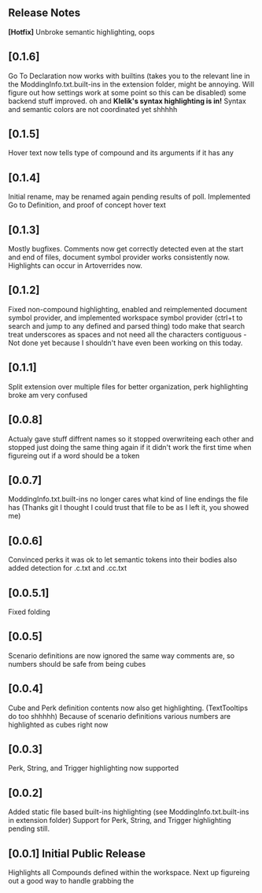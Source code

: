 ## Release Notes

**[Hotfix]** Unbroke semantic highlighting, oops
## [0.1.6]
Go To Declaration now works with builtins (takes you to the relevant line in the ModdingInfo.txt.built-ins in the extension folder, might be annoying. Will figure out how settings work at some point so this can be disabled) some backend stuff improved. oh and **Klelik's syntax highlighting is in!** Syntax and semantic colors are not coordinated yet shhhhh

## [0.1.5]
Hover text now tells type of compound and its arguments if it has any

## [0.1.4]
Initial rename, may be renamed again pending results of poll. Implemented Go to Definition, and proof of concept hover text

## [0.1.3]
Mostly bugfixes. Comments now get correctly detected even at the start and end of files, document symbol provider works consistently now. Highlights can occur in Artoverrides now.

## [0.1.2]
Fixed non-compound highlighting, enabled and reimplemented document symbol provider, and implemented workspace symbol provider (ctrl+t to search and jump to any defined and parsed thing) todo make that search treat underscores as spaces and not need all the characters contiguous - Not done yet because I shouldn't have even been working on this today.

## [0.1.1]
Split extension over multiple files for better organization, perk highlighting broke am very confused

## [0.0.8]
Actualy gave stuff diffrent names so it stopped overwriteing each other and stopped just doing the same thing again if it didn't work the first time when figureing out if a word should be a token

## [0.0.7]
ModdingInfo.txt.built-ins no longer cares what kind of line endings the file has (Thanks git I thought I could trust that file to be as I left it, you showed me)

## [0.0.6]
Convinced perks it was ok to let semantic tokens into their bodies also added detection for .c.txt and .cc.txt

## [0.0.5.1]
Fixed folding
## [0.0.5]
Scenario definitions  are now ignored the same way comments are, so numbers should be safe from being cubes

## [0.0.4]
Cube and Perk definition contents now also get highlighting. (TextTooltips do too shhhhh)
Because of scenario definitions various numbers are highlighted as cubes right now 

## [0.0.3]
Perk, String, and Trigger highlighting now supported

## [0.0.2]
Added static file based built-ins highlighting (see ModdingInfo.txt.built-ins in extension folder)
Support for Perk, String, and Trigger highlighting pending still.

## [0.0.1] Initial Public Release
Highlights all Compounds defined within the workspace.
Next up figureing out a good way to handle grabbing the 